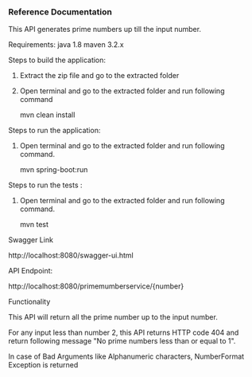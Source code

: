 ### Reference Documentation
This API generates prime numbers up till the input number.

Requirements:
java 1.8 
maven 3.2.x

Steps to build the application:

1. Extract the zip file and go to the extracted folder
2. Open terminal and go to the extracted folder and run following command
 
    mvn clean install

Steps to run the application:

1. Open terminal and go to the extracted folder and run following command.
   
    mvn spring-boot:run

Steps to run the tests :

1. Open terminal and go to the extracted folder and run following  command.
  
    mvn test


Swagger Link

http://localhost:8080/swagger-ui.html

API Endpoint:

http://localhost:8080/primemumberservice/{number}


Functionality

This API will return all the prime number up to the input number.

For any input less than number 2, this API returns HTTP code 404 and return following message "No prime numbers less than or equal to 1".

In case of Bad Arguments like Alphanumeric characters,  NumberFormat Exception is returned



